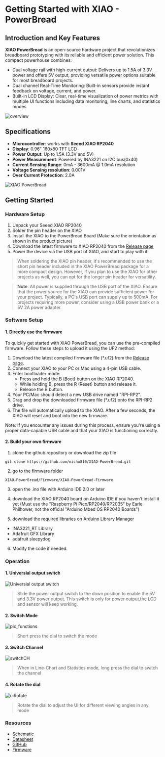# Getting Started with XIAO - PowerBread

## Introduction and Key Features

**XIAO PowerBread** is an open-source hardware project that revolutionizes breadboard prototyping with its reliable and efficient power solution. This compact powerhouse combines:

- Dual voltage rail with high-current output: Delivers up to 1.5A of 3.3V power and offers 5V output, providing versatile power options suitable for most breadboard projects.
- Dual channel Real-Time Monitoring: Built-in sensors provide instant feedback on voltage, current, and power.
- Built-in LCD Display: Clear, real-time visualization of power metrics with multiple UI functions including data monitoring, line charts, and statistics modes.

![overview](./Docs/Images/pic_overview.png)

## Specifications

- **Microcontroller**: works with **Seeed XIAO RP2040**
- **Display**: 0.96" 160x80 TFT LCD
- **Power Output**: Up to 1.5A (3.3V and 5V)
- **Power Measurement**: Powered by INA3221 on I2C bus(0x40)
- **Current Sensing Range**: 0mA - 3600mA @ 1.0mA resolution
- **Voltage Sensing resolution**: 0.001V
- **Over Current Protection**: 2.0A

![XIAO PowerBread](./Docs/Images/pic_hardwareSpec.png)

## Getting Started

### Hardware Setup

1. Unpack your Seeed XIAO RP2040
2. Solder the pin header on the XIAO 
3. Install the XIAO to the PowerBread Board (Make sure the orientation as shown in the product picture)
4. Download the latest firmware to XIAO RP2040 from the [Release page](https://github.com/nicho810/XIAO-PowerBread/releases)
5. Power the device via the USB port of XIAO, and start to play with it!

> When soldering the XIAO pin header, it's recommended to use the short pin header included in the XIAO PowerBread package for a more compact design. However, if you plan to use the XIAO for other projects as well, you can opt for the longer pin header for versatility.

> **Note**: All power is supplied through the USB port of the XIAO. Ensure that the power source for the XIAO can provide sufficient power for your project. Typically, a PC's USB port can supply up to 500mA. For projects requiring more power, consider using a USB power bank or a 5V 2A power adapter.

### Software Setup

#### 1. Directly use the firmware
To quickly get started with XIAO PowerBread, you can use the pre-compiled firmware. Follow these steps to upload it using the UF2 method:

1. Download the latest compiled firmware file (*.uf2) from the [Release page](https://github.com/nicho810/XIAO-PowerBread/releases).
2. Connect your XIAO to your PC or Mac using a 4-pin USB cable.
3. Enter bootloader mode:
   - Press and hold the B (Boot) button on the XIAO RP2040.
   - While holding B, press the R (Reset) button and release it.
   - Release the B button.
4. Your PC/Mac should detect a new USB drive named "RPI-RP2".
5. Drag and drop the downloaded firmware file (*.uf2) onto the RPI-RP2 drive.
6. The file will automatically upload to the XIAO. After a few seconds, the XIAO will reset and boot into the new firmware.

Note: If you encounter any issues during this process, ensure you're using a proper data-capable USB cable and that your XIAO is functioning correctly.

#### 2. Build your own firmware

1. clone the github repository or download the zip file
```
git clone https://github.com/nicho810/XIAO-PowerBread.git
```

2. go to the firmware folder
```
XIAO-PowerBread/Firmware/XIAO-PowerBread-Firmware
```

3. open the .ino file with Arduino IDE 2.0 or later
4. download the XIAO RP2040 board on Arduino IDE if you haven't install it yet (Must use the "Raspberry Pi Pico/RP2040/RP2035" by Earle Philhower, not the official "Arduino Mbed OS RP2040 Boards")

5. download the required libraries on Arduino Library Manager
- INA3221_RT Library
- Adafruit GFX Library
- adafruit sleepydog

6. Modify the code if needed.

### Operation

#### 1. Universial output switch
![Universial output switch](./Docs/Images/pic_outputSwitch.png)

> Slide the power output switch to the down position to enable the 5V and 3.3V power output. This switch is only for power output,the LCD and sensor will keep working.

#### 2. Switch Mode
![pic_functions](./Docs/Images/pic_functions.png)

> Short press the dial to switch the mode

#### 3. Switch Channel

![switchCH](./Docs/Images/pic_switchCH.png)

> When in Line-Chart and Statistics mode, long press the dial to switch the channel

#### 4. Rotate the dial
![uiRotate](./Docs/Images/pic_uiRotation.png)

> Rotate the dial to adjust the UI for different viewing angles in any mode

### Resources

- [Schematic](https://github.com/nicho810/XIAO-PowerBread/blob/main/PCB/v1.2/Schematic_v1.2.pdf)
- [Datasheet](https://github.com/nicho810/XIAO-PowerBread/tree/main/Datasheet)
- [GitHub](https://github.com/nicho810/XIAO-PowerBread)
- [Firmware](https://github.com/nicho810/XIAO-PowerBread/releases)
